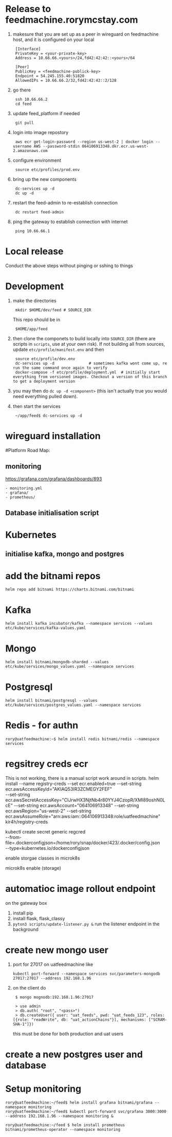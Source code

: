 <!--TODO environment variables for hosts/-->

# Release to feedmachine.rorymcstay.com
1. makesure that you are set up as a peer in wireguard on feedmachine host, and it is configured on your local

        [Interface]
        PrivateKey = <your-private-key>
        Address = 10.66.66.<yours>/24,fd42:42:42::<yours>/64

        [Peer]
        PublicKey = <feedmachine-publick-key>
        Endpoint = 54.245.155.40:51820
        AllowedIPs = 10.66.66.2/32,fd42:42:42::2/128
 
2. go there
    
        ssh 10.66.66.2
        cd feed

3. update feed_platform if needed

        git pull

4. login into image repostory

        aws ecr get-login-password --region us-west-2 | docker login --username AWS --password-stdin 064106913348.dkr.ecr.us-west-2.amazonaws.com 

5. configure environment

        source etc/profiles/prod.env

6. bring up the new components

        dc-services up -d
        dc up -d

7. restart the feed-admin to re-establish connection
    
        dc restart feed-admin

8. ping the gateway to establish connection with internet

        ping 10.66.66.1

# Local release
Conduct the above steps without pinging or sshing to things

# Development

1. make the directories 
    
        mkdir $HOME/dev/feed # SOURCE_DIR

    This repo should be in 
        
        $HOME/app/feed

2. then clone the componets to build locally into `SOURCE_DIR` (there are scripts in `scripts`, use at your own risk). If
    not building all from sources, update `etc/profile/manifest.env` and then
        
        source etc/profile/dev.env
        dc-services up -d               # sometimes kafka wont come up, re run the same command once again to verify
        docker-compose -f etc/profile/deployment.yml  # initially start everything from versioned images. Checkout a version of this branch to get a deployment version

3. you may then do `dc up -d <component>` (this isn't actually true you would need everything pulled down).

3. then start the services
    
        ~/app/feed$ dc-services up -d

# wireguard installation

#Platform Road Map:

## monitoring
https://grafana.com/grafana/dashboards/893

    - monitoring.yml
    - grafana/
    - prometheus/

## Database initialisation script


# Kubernetes

## initialise kafka, mongo and postgres
# add the bitnami repos
	helm repo add bitnami https://charts.bitnami.com/bitnami
# Kafka
	helm install kafka incubator/kafka --namespace services --values etc/kube/services/kafka-values.yaml 	
# Mongo
	helm install bitnami/mongodb-sharded --values etc/kube/services/mongo_values.yaml --namespace services
# Postgresql
	helm install bitnami/postgresql --values etc/kube/services/postgres_values.yaml --namespace services
# Redis - for authn

	rory@uatfeedmachine:~$ helm install redis bitnami/redis --namespace services 



# regsitrey creds ecr
This is not working, there is a manual script work around in scripts.
	helm install --name registry-creds --set ecr.enabled=true --set-string ecr.awsAccessKeyId="AKIAQ53IR3ZCMEGY2FEF" \
	--set-string ecr.awsSecretAccessKey="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" --set-string ecr.awsAccount="064106913348" --set-string ecr.awsRegion="us-west-2" --set-string ecr.awsAssumeRole="arn:aws:iam::064106913348:role/uatfeedmachine" \
	kir4h/registry-creds


kubectl create secret generic regcred \
    --from-file=.dockerconfigjson=/home/rory/snap/docker/423/.docker/config.json \
    --type=kubernetes.io/dockerconfigjson

enable storgae classes in microk8s

microk8s enable <add-on> (storage)


# automatioc image rollout endpoint
on the gateway box

1. install pip
2. install flask, flask_classy
3. ```pyton3 scripts/update-listener.py &``` run the listener endpoint in the background

# create new mongo user
1. port for 27017 on uatfeedmachine like
    
       kubectl port-forward --namespace services svc/parameters-mongodb 27017:27017 --address 192.168.1.96
2. on the client do 
    
        $ mongo mognodb:192.168.1.96:27017

        > use admin
        > db.auth( "root", "<pass>")
        > db.createUser({ user: "uat_feeds", pwd: "uat_feeds_123", roles: [{role: "readWrite", db: "uat_actionChains"}], mechanisms: ["SCRAM-SHA-1"]})
   this must be done for both production and uat users

# create a new postgres user and database

# Setup monitoring
	rory@uatfeedmachine:~/feed$ helm install grafana bitnami/grafana --namespace monitoring
	rory@uatfeedmachine:~/feed$ kubectl port-forward svc/grafana 3000:3000 --address 192.168.1.96 --namespace monitoring &

	rory@uatfeedmachine:~/feed $ helm install prometheus bitnami/prometheus-operator --namespace monitoring

